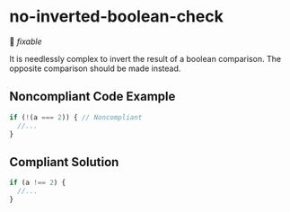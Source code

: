 # no-inverted-boolean-check

:wrench: _fixable_

It is needlessly complex to invert the result of a boolean comparison. The opposite comparison should be made instead.

## Noncompliant Code Example

```javascript
if (!(a === 2)) { // Noncompliant
  //...
}
```

## Compliant Solution

```javascript
if (a !== 2) {
  //...
}
```
